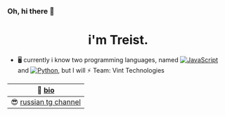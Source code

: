 ### Oh, hi there 👋

<h1 align="center"> i'm Treist.</h1>


- 🖥 currently i know two programming languages, named <a href="https://learn.javascript.ru/"><img src="https://img.shields.io/badge/JavaScript-F7DF1E?style=flat&logo=JavaScript&logoColor=white" alt="JavaScript"/></a> and <a href="https://pythontutor.ru/"><img src="https://img.shields.io/badge/Python-0000FF?style=flat&logo=Python&logoColor=white" alt="Python"/></a>, but I will 
⚡ Team: Vint Technologies

| 📖 [bio](https://t.me/vintdev) |
|---------------------------| 
| 😎 [russian tg channel](https://t.me/vintdevblog) |
